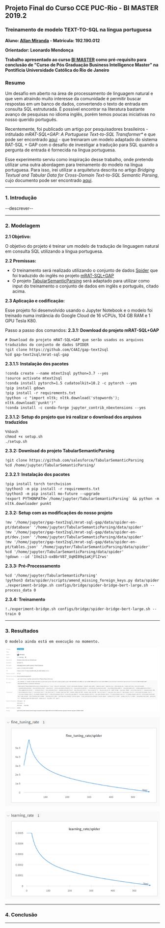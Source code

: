 ## Projeto Final do Curso CCE PUC-Rio - BI MASTER 2019.2

### Treinamento de modelo TEXT-TO-SQL na língua portuguesa

**Aluno: [Allan Miranda](https://github.com/allangxg) - Matrícula: 192.190.012**

**Orientador: Leonardo Mendonça**

**Trabalho apresentado ao curso [BI MASTER](https://ica.puc-rio.ai/es/bi-master-es/) como pré-requisito para conclusão de "Curso de Pós Graduação Business Intelligence Master" na Pontifícia Universidade Católica do Rio de Janeiro**


### **Resumo**

Um desafio em aberto na área de processamento de linguagem natural e que vem atraindo muito interesse da comunidade é permitir buscar respostas em um banco de dados, convertendo o texto de entrada em consulta SQL estruturada. É possível encontrar na literatura bastante avanço de pesquisas no idioma inglês, porém temos poucas iniciativas no nosso querido português.

Recentemente, foi publicado um artigo por pesquisadores brasileiros - intitulado _mRAT-SQL+GAP: A Portuguese Text-to-SQL Transformer*_ e que pode ser encontrado [aqui](https://arxiv.org/abs/2110.03546) - que treinaram um modelo adaptado do sistema RAT-SQL + GAP com o desafio de investigar a tradução para SQL quando a pergunta de entrada é fornecida na língua portuguesa.

Esse experimento serviu como inspiração desse trabalho, onde pretendo utilizar uma outra abordagem para treinamento do modelo na língua portuguesa. Para isso, irei utilizar a arquitetura descrita no artigo _Bridging Textual and Tabular Data for Cross-Domain Text-to-SQL Semantic Parsing_, cujo documento pode ser encontrado [aqui](https://arxiv.org/abs/2012.12627).

---
### **1. Introdução**

--descrever--

---
### **2. Modelagem**


**2.1 Objetivo:**

O objetivo do projeto é treinar um modelo de tradução de linguagem natural em consulta SQL utilizando a língua portuguesa.



**2.2 Premissas:**


- O treinamento será realizado utilizando o conjunto de dados [Spider](https://arxiv.org/abs/1809.08887) que foi traduzido do inglês no projeto [mRAT-SQL+GAP](https://github.com/C4AI/gap-text2sql)
- O projeto [TabularSemanticParsing](https://github.com/salesforce/TabularSemanticParsing) será adaptado para utilizar como input do treinamento o conjunto de dados em inglês e português, citado acima.



**2.3 Aplicação e codificação:**


Esse projeto foi desenvolvido usando o Jupyter Notebook e o modelo foi treinado numa instância do Google Cloud de 16 vCPUs, 104 GB RAM e 1 GPU Tesla K80.

Passo a passo dos comandos:
**2.3.1: Download do projeto mRAT-SQL+GAP**


    # Download do projeto mRAT-SQL+GAP que serão usados os arquivos traduzidos do conjunto de dados SPIDER
    !git clone https://github.com/C4AI/gap-text2sql
    %cd gap-text2sql/mrat-sql-gap

**2.3.1.1: Instalação dos pacotes**

    !conda create --name mtext2sql python=3.7 --yes
    !source activate mtext2sql
    !conda install pytorch=1.5 cudatoolkit=10.2 -c pytorch --yes
    !pip install gdown
    !pip install -r requirements.txt
    !python -c "import nltk; nltk.download('stopwords'); nltk.download('punkt')"
    !conda install -c conda-forge jupyter_contrib_nbextensions --yes

**2.3.1.2: Setup do projeto que irá realizar o download dos arquivos traduzidos**

    %%bash
    chmod +x setup.sh
    ./setup.sh

**2.3.2: Download do projeto TabularSemanticParsing**

    !git clone https://github.com/salesforce/TabularSemanticParsing
    %cd /home/jupyter/TabularSemanticParsing/

**2.3.2.1: Instalação dos pacotes**

    !pip install torch torchvision
    !python3 -m pip install -r requirements.txt
    !python3 -m pip install mo-future --upgrade
    !export PYTHONPATH=`/home/jupyter/TabularSemanticParsing` && python -m nltk.downloader punkt

**2.3.2: Setup com as modificações do nosso projeto**

    !mv '/home/jupyter/gap-text2sql/mrat-sql-gap/data/spider-en-pt/database' '/home/jupyter/TabularSemanticParsing/data/spider'
    !mv '/home/jupyter/gap-text2sql/mrat-sql-gap/data/spider-en-pt/dev.json' '/home/jupyter/TabularSemanticParsing/data/spider'
    !mv '/home/jupyter/gap-text2sql/mrat-sql-gap/data/spider-en-pt/tables.json' '/home/jupyter/TabularSemanticParsing/data/spider'
    %cd '/home/jupyter/TabularSemanticParsing/data/spider'
    !gdown --id '1Ve2i3-oxBbrV87_UqHI09q1aKjFlZrws'

**2.3.3: Pré-Processamento**

    %cd '/home/jupyter/TabularSemanticParsing'
    !python3 data/spider/scripts/amend_missing_foreign_keys.py data/spider
    ./experiment-bridge.sh configs/bridge/spider-bridge-bert-large.sh --process_data 0

**2.3.4: Treinamento**

    !./experiment-bridge.sh configs/bridge/spider-bridge-bert-large.sh --train 0

---

### **3. Resultados**

    O modelo ainda está em execução no momento. 

![Treinamento](https://github.com/allangxg/nl2sql/blob/main/treinamento.png)

![Fine Tuning Rate](https://github.com/allangxg/nl2sql/blob/main/finetuning.png)

![Learning Rate](https://github.com/allangxg/nl2sql/blob/main/learningrate.png)

---

### **4. Conclusão**

---
